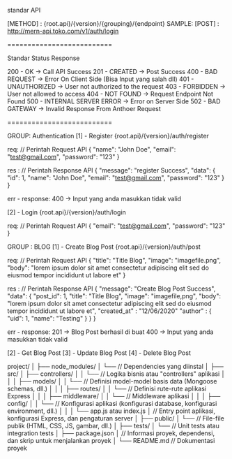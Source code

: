 standar API

[METHOD] : {root.api}/{version}/{grouping}/{endpoint}
SAMPLE:
[POST] : http://mern-api.toko.com/v1/auth/login

==========================

Standar Status Response

200 - OK                        -> Call API Success
201 - CREATED                   -> Post Success
400 - BAD REQUEST               -> Error On Client Side (Bisa Input yang salah dll)
401 - UNAUTHORIZED              -> User not authorized to the request
403 - FORBIDDEN                 -> User not allowed to access
404 - NOT FOUND                 -> Request Endpoint Not Found
500 - INTERNAL SERVER ERROR     -> Error on Server Side
502 - BAD GATEWAY               ->  Invalid Response From Anthoer Request

==========================

GROUP: Authentication
[1] - Register
{root.api}/{version}/auth/register

req: // Perintah Request API
{
    "name": "John Doe",
    "email": "test@gmail.com",
    "password": "123"
}

res : // Perintah Response API
{
    "message": "register Success",
    "data": {
        "id": 1,
        "name": "John Doe",
        "email": "test@gmail.com",
        "password": "123"
    }
}

err - response:
400 -> Input yang anda masukkan tidak valid

[2] - Login
{root.api}/{version}/auth/login

req: // Perintah Request API
{
    "email": "test@gmail.com",
    "password": "123"
}

GROUP : BLOG
[1] - Create Blog Post
{root.api}/{version}/auth/post

req: // Perintah Request API
{
    "title": "Title Blog",
    "image": "imagefile.png",
    "body": "lorem ipsum dolor sit amet consectetur adipiscing elit sed do eiusmod tempor incididunt ut labore et"
}

res : // Perintah Response API
{
    "message": "Create Blog Post Success",
    "data": {
        "post_id": 1,
        "title": "Title Blog",
        "image": "imagefile,png",
        "body": "lorem ipsum dolor sit amet consectetur adipiscing elit sed do eiusmod tempor incididunt ut labore et",
        "created_at" : "12/06/2020"
        "author" : {
            "uid": 1,
            "name": "Testing"
        }
    }
}

err - response:
201 -> Blog Post berhasil di buat
400 -> Input yang anda masukkan tidak valid

[2] - Get Blog Post
[3] - Update Blog Post
[4] - Delete Blog Post


project/
│
├── node_modules/
│   └──  // Dependencies yang diinstal
│
├── src/
│   ├── controllers/
│   │   └──  // Logika bisnis atau "controllers" aplikasi
│   │
│   ├── models/
│   │   └──  // Definisi model-model basis data (Mongoose schemas, dll.)
│   │
│   ├── routes/
│   │   └──  // Definisi rute-rute aplikasi Express
│   │
│   ├── middleware/
│   │   └──  // Middleware aplikasi
│   │
│   ├── config/
│   │   └──  // Konfigurasi aplikasi (konfigurasi database, konfigurasi environment, dll.)
│   │
│   └── app.js atau index.js
│       // Entry point aplikasi, konfigurasi Express, dan pengaturan server
│
├── public/
│   └──  // File-file publik (HTML, CSS, JS, gambar, dll.)
│
├── tests/
│   └──  // Unit tests atau integration tests
│
├── package.json
│   // Informasi proyek, dependensi, dan skrip untuk menjalankan proyek
│
└── README.md
    // Dokumentasi proyek